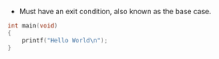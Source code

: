 - Must have an exit condition, also known as the base case.
```c
int main(void)
{
	printf("Hello World\n");
}
```

